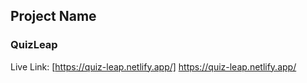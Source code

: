 
## Project Name
### QuizLeap

Live Link: [https://quiz-leap.netlify.app/] https://quiz-leap.netlify.app/ 

